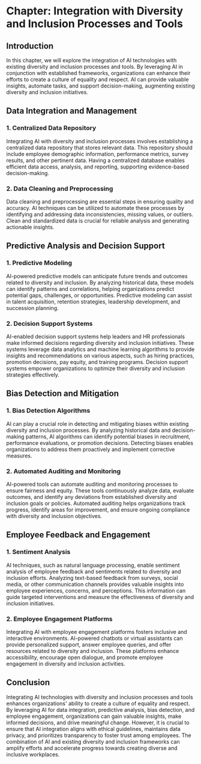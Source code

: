 Chapter: Integration with Diversity and Inclusion Processes and Tools
=====================================================================

Introduction
------------

In this chapter, we will explore the integration of AI technologies with existing diversity and inclusion processes and tools. By leveraging AI in conjunction with established frameworks, organizations can enhance their efforts to create a culture of equality and respect. AI can provide valuable insights, automate tasks, and support decision-making, augmenting existing diversity and inclusion initiatives.

Data Integration and Management
-------------------------------

### 1. Centralized Data Repository

Integrating AI with diversity and inclusion processes involves establishing a centralized data repository that stores relevant data. This repository should include employee demographic information, performance metrics, survey results, and other pertinent data. Having a centralized database enables efficient data access, analysis, and reporting, supporting evidence-based decision-making.

### 2. Data Cleaning and Preprocessing

Data cleaning and preprocessing are essential steps in ensuring quality and accuracy. AI techniques can be utilized to automate these processes by identifying and addressing data inconsistencies, missing values, or outliers. Clean and standardized data is crucial for reliable analysis and generating actionable insights.

Predictive Analysis and Decision Support
----------------------------------------

### 1. Predictive Modeling

AI-powered predictive models can anticipate future trends and outcomes related to diversity and inclusion. By analyzing historical data, these models can identify patterns and correlations, helping organizations predict potential gaps, challenges, or opportunities. Predictive modeling can assist in talent acquisition, retention strategies, leadership development, and succession planning.

### 2. Decision Support Systems

AI-enabled decision support systems help leaders and HR professionals make informed decisions regarding diversity and inclusion initiatives. These systems leverage data analytics and machine learning algorithms to provide insights and recommendations on various aspects, such as hiring practices, promotion decisions, pay equity, and training programs. Decision support systems empower organizations to optimize their diversity and inclusion strategies effectively.

Bias Detection and Mitigation
-----------------------------

### 1. Bias Detection Algorithms

AI can play a crucial role in detecting and mitigating biases within existing diversity and inclusion processes. By analyzing historical data and decision-making patterns, AI algorithms can identify potential biases in recruitment, performance evaluations, or promotion decisions. Detecting biases enables organizations to address them proactively and implement corrective measures.

### 2. Automated Auditing and Monitoring

AI-powered tools can automate auditing and monitoring processes to ensure fairness and equity. These tools continuously analyze data, evaluate outcomes, and identify any deviations from established diversity and inclusion goals or policies. Automated auditing helps organizations track progress, identify areas for improvement, and ensure ongoing compliance with diversity and inclusion objectives.

Employee Feedback and Engagement
--------------------------------

### 1. Sentiment Analysis

AI techniques, such as natural language processing, enable sentiment analysis of employee feedback and sentiments related to diversity and inclusion efforts. Analyzing text-based feedback from surveys, social media, or other communication channels provides valuable insights into employee experiences, concerns, and perceptions. This information can guide targeted interventions and measure the effectiveness of diversity and inclusion initiatives.

### 2. Employee Engagement Platforms

Integrating AI with employee engagement platforms fosters inclusive and interactive environments. AI-powered chatbots or virtual assistants can provide personalized support, answer employee queries, and offer resources related to diversity and inclusion. These platforms enhance accessibility, encourage open dialogue, and promote employee engagement in diversity and inclusion activities.

Conclusion
----------

Integrating AI technologies with diversity and inclusion processes and tools enhances organizations' ability to create a culture of equality and respect. By leveraging AI for data integration, predictive analysis, bias detection, and employee engagement, organizations can gain valuable insights, make informed decisions, and drive meaningful change. However, it is crucial to ensure that AI integration aligns with ethical guidelines, maintains data privacy, and prioritizes transparency to foster trust among employees. The combination of AI and existing diversity and inclusion frameworks can amplify efforts and accelerate progress towards creating diverse and inclusive workplaces.
